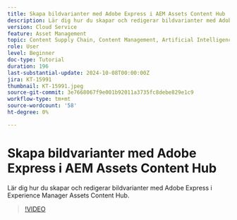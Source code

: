 ```yaml
---
title: Skapa bildvarianter med Adobe Express i AEM Assets Content Hub
description: Lär dig hur du skapar och redigerar bildvarianter med Adobe Express i Experience Manager Assets Content Hub.
version: Cloud Service
feature: Asset Management
topic: Content Supply Chain, Content Management, Artificial Intelligence
role: User
level: Beginner
doc-type: Tutorial
duration: 196
last-substantial-update: 2024-10-08T00:00:00Z
jira: KT-15991
thumbnail: KT-15991.jpeg
source-git-commit: 3e7668067f9e001b92011a3735fc8debe829e1c9
workflow-type: tm+mt
source-wordcount: '58'
ht-degree: 0%

---
```



# Skapa bildvarianter med Adobe Express i AEM Assets Content Hub

Lär dig hur du skapar och redigerar bildvarianter med Adobe Express i Experience Manager Assets Content Hub.

>[!VIDEO](https://video.tv.adobe.com/v/3435003/?learn=on)
